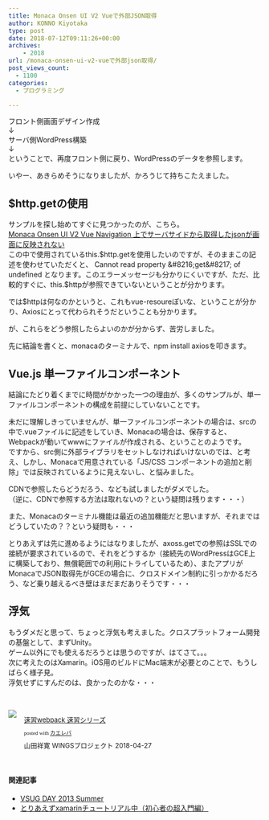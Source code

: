 ```yaml
---
title: Monaca Onsen UI V2 Vueで外部JSON取得
author: KONNO Kiyotaka
type: post
date: 2018-07-12T09:11:26+00:00
archives:
    - 2018
url: /monaca-onsen-ui-v2-vueで外部json取得/
post_views_count:
  - 1100
categories:
  - プログラミング

---
```

フロント側画面デザイン作成  
↓  
サーバ側WordPress構築  
↓  
ということで、再度フロント側に戻り、WordPressのデータを参照します。

いやー、あきらめそうになりましたが、かろうじて持ちこたえました。

## $http.getの使用

サンプルを探し始めてすぐに見つかったのが、こちら。  
<a href="https://ja.stackoverflow.com/questions/36496/monaca-onsen-ui-v2-vue-navigation-%e4%b8%8a%e3%81%a7%e3%82%b5%e3%83%bc%e3%83%90%e3%82%b5%e3%82%a4%e3%83%89%e3%81%8b%e3%82%89%e5%8f%96%e5%be%97%e3%81%97%e3%81%9fjson%e3%81%8c%e7%94%bb%e9%9d%a2%e3%81%ab%e5%8f%8d%e6%98%a0%e3%81%95%e3%82%8c%e3%81%aa%e3%81%84" target="_blank" rel="noopener">Monaca Onsen UI V2 Vue Navigation 上でサーバサイドから取得したjsonが画面に反映されない</a>  
この中で使用されているthis.$http.getを使用したいのですが、そのままこの記述を使わせていただくと、  
Cannot read property &#8216;get&#8217; of undefined  
となります。このエラーメッセージも分かりにくいですが、ただ、比較的すぐに、this.$httpが参照できていないということが分かります。

では$httpは何なのかというと、これもvue-resoureぽいな、ということが分かり、Axiosにとって代わられそうだということも分かります。

が、これらをどう参照したらよいのかが分からず、苦労しました。

先に結論を書くと、monacaのターミナルで、npm install axiosを叩きます。

## Vue.js 単一ファイルコンポーネント

結論にたどり着くまでに時間がかかった一つの理由が、多くのサンプルが、単一ファイルコンポーネントの構成を前提にしていないことです。

未だに理解しきっていませんが、単一ファイルコンポーネントの場合は、srcの中で.vueファイルに記述をしていき、Monacaの場合は、保存すると、Webpackが動いてwwwにファイルが作成される、ということのようです。  
ですから、src側に外部ライブラリをセットしなければいけないのでは、と考え、しかし、Monacaで用意されている「JS/CSS コンポーネントの追加と削除」では反映されているように見えないし、と悩みました。

CDNで参照したらどうだろう、なども試しましたがダメでした。  
（逆に、CDNで参照する方法は取れないの？という疑問は残ります・・・）

また、Monacaのターミナル機能は最近の追加機能だと思いますが、それまではどうしていたの？？という疑問も・・・

とりあえずは先に進めるようにはなりましたが、axoss.getでの参照はSSLでの接続が要求されているので、それをどうするか（接続先のWordPressはGCE上に構築しており、無償範囲での利用にトライしているため）、またアプリがMonacaでJSON取得先がGCEの場合に、クロスドメイン制約に引っかかるだろう、など乗り越えるべき壁はまだまだありそうです・・・

## 浮気

もうダメだと思って、ちょっと浮気も考えました。クロスプラットフォーム開発の基盤として、まずUnity。  
ゲーム以外にでも使えるだろうとは思うのですが、はてさて。。。  
次に考えたのはXamarin。iOS用のビルドにMac端末が必要とのことで、もうしばらく様子見。  
浮気せずにすんだのは、良かったのかな・・・

&nbsp;

<div class="kaerebalink-box" style="text-align: left; overflow: hidden; padding-bottom: 20px; font-size: small; -ms-zoom: 1;">
  <div class="kaerebalink-image" style="margin: 0px 15px 10px 0px; float: left;">
    <a href="https://www.amazon.co.jp/exec/obidos/ASIN/B07CQLGGP9/jqinglong-22/" target="_blank" rel="noopener"><img style="border: currentcolor;" src="https://i2.wp.com/images-fe.ssl-images-amazon.com/images/I/51tduFt4DxL._SL160_.jpg?ssl=1" data-recalc-dims="1" /></a>
  </div>
  
  <div class="kaerebalink-info" style="line-height: 120%; overflow: hidden; -ms-zoom: 1;">
    <div class="kaerebalink-name" style="line-height: 120%; margin-bottom: 10px;">
      <p>
        <a href="https://www.amazon.co.jp/exec/obidos/ASIN/B07CQLGGP9/jqinglong-22/" target="_blank" rel="noopener">速習webpack 速習シリーズ</a>
      </p>
      <div class="kaerebalink-powered-date" style="line-height: 120%; font-family: verdana; font-size: 8pt; margin-top: 5px;">
        posted with <a href="https://kaereba.com" target="_blank" rel="nofollow noopener">カエレバ</a>
      </div>
    </div>
    <div class="kaerebalink-detail" style="margin-bottom: 5px;">
      山田祥寛 WINGSプロジェクト 2018-04-27
    </div>
    <div class="kaerebalink-link1" style="margin-top: 10px;">
    </div>
  </div>
</div>

<div class="booklink-footer" style="clear: left;">
  <h4>
    関連記事
  </h4>
  
  <ul>
    <li>
      <a title="VSUG DAY 2013 Summer" href="https://www.programmers-office.ml/2013/07/20/vsug-day-2013-summer/" rel="bookmark">VSUG DAY 2013 Summer</a>
    </li>
    <li>
      <a title="とりあえずxamarinチュートリアル中（初心者の超入門編）" href="https://www.programmers-office.ml/2018/10/13/%e3%81%a8%e3%82%8a%e3%81%82%e3%81%88%e3%81%9axamarin%e3%83%81%e3%83%a5%e3%83%bc%e3%83%88%e3%83%aa%e3%82%a2%e3%83%ab%e4%b8%ad%ef%bc%88%e5%88%9d%e5%bf%83%e8%80%85%e3%81%ae%e8%b6%85%e5%85%a5%e9%96%80/" rel="bookmark">とりあえずxamarinチュートリアル中（初心者の超入門編）</a>
    </li>
  </ul>
</div>